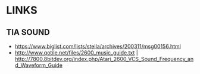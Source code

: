 # LINKS

## TIA SOUND

- <https://www.biglist.com/lists/stella/archives/200311/msg00156.html>
- <http://www.qotile.net/files/2600_music_guide.txt> | <http://7800.8bitdev.org/index.php/Atari_2600_VCS_Sound_Frequency_and_Waveform_Guide>
